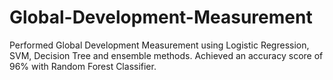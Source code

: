 # Global-Development-Measurement
Performed Global Development Measurement using Logistic Regression, SVM, Decision Tree and ensemble methods. Achieved an accuracy score of 96% with Random Forest Classifier.
